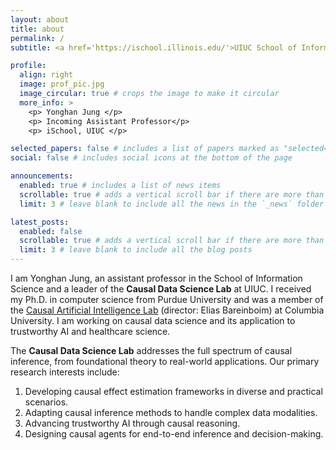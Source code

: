```yaml
---
layout: about
title: about
permalink: /
subtitle: <a href='https://ischool.illinois.edu/'>UIUC School of Information Science</a>

profile:
  align: right
  image: prof_pic.jpg
  image_circular: true # crops the image to make it circular
  more_info: >
    <p> Yonghan Jung </p>
    <p> Incoming Assistant Professor</p>
    <p> iSchool, UIUC </p>

selected_papers: false # includes a list of papers marked as "selected={true}"
social: false # includes social icons at the bottom of the page

announcements:
  enabled: true # includes a list of news items
  scrollable: true # adds a vertical scroll bar if there are more than 3 news items
  limit: 3 # leave blank to include all the news in the `_news` folder

latest_posts:
  enabled: false
  scrollable: true # adds a vertical scroll bar if there are more than 3 new posts items
  limit: 3 # leave blank to include all the blog posts
---
```


I am Yonghan Jung, an assistant professor in the School of Information Science and a leader of the **Causal Data Science Lab** at UIUC. I received my Ph.D. in computer science from Purdue University and was a member of the <a href='https://causalai.net/'>Causal Artificial Intelligence Lab</a> (director: Elias Bareinboim) at Columbia University. I am working on causal data science and its application to trustworthy AI and healthcare science.

The **Causal Data Science Lab** addresses the full spectrum of causal inference, from foundational theory to real-world applications. Our primary research interests include:

1. Developing causal effect estimation frameworks in diverse and practical scenarios.
2. Adapting causal inference methods to handle complex data modalities.
3. Advancing trustworthy AI through causal reasoning.
4. Designing causal agents for end-to-end inference and decision-making.

<!-- Link to your social media connections, too. This theme is set up to use [Font Awesome icons](https://fontawesome.com/) and [Academicons](https://jpswalsh.github.io/academicons/), like the ones below. Add your Facebook, Twitter, LinkedIn, Google Scholar, or just disable all of them. -->
